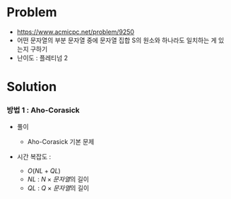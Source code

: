 # Problem
* https://www.acmicpc.net/problem/9250
* 어떤 문자열의 부분 문자열 중에 문자열 집합 S의 원소와 하나라도 일치하는 게 있는지 구하기
* 난이도 : 플레티넘 2

# Solution

### 방법 1 : Aho-Corasick
* 풀이
  * Aho-Corasick 기본 문제

* 시간 복잡도 :
  * $O(NL + QL)$
  * $NL$ : $N \times 문자열$의 길이 
  * $QL$ : $Q \times 문자열$의 길이 
<br></br>
